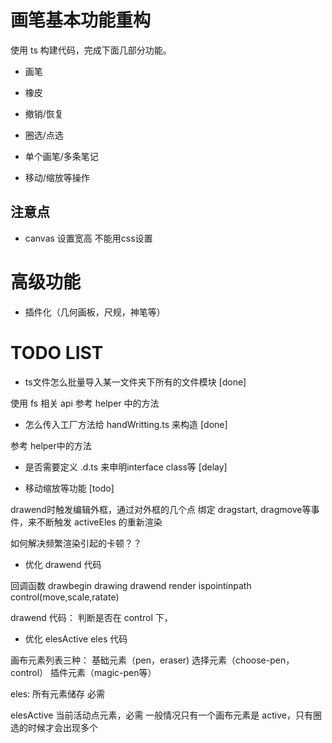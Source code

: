 # 画笔基本功能重构

使用 ts 构建代码，完成下面几部分功能。

- 画笔

- 橡皮

- 撤销/恢复

- 圈选/点选

- 单个画笔/多条笔记

- 移动/缩放等操作


## 注意点

- canvas 设置宽高 <canvas id="canvasId" width="1920" height="1080"></canvas> 不能用css设置


# 高级功能

- 插件化（几何画板，尺规，神笔等）

# TODO LIST

- ts文件怎么批量导入某一文件夹下所有的文件模块 [done]

使用 fs 相关 api 参考 helper 中的方法

- 怎么传入工厂方法给 handWritting.ts 来构造 [done]

参考 helper中的方法

- 是否需要定义 .d.ts 来申明interface class等 [delay]

- 移动缩放等功能 [todo]

drawend时触发编辑外框，通过对外框的几个点 绑定 dragstart, dragmove等事件，来不断触发 activeEles 的重新渲染

如何解决频繁渲染引起的卡顿？？

- 优化 drawend 代码

回调函数
drawbegin
drawing
drawend
render
ispointinpath
control(move,scale,ratate)


drawend 代码：
判断是否在 control 下，



- 优化 elesActive eles 代码

画布元素列表三种：
基础元素（pen，eraser)
选择元素（choose-pen，control）
插件元素（magic-pen等）


eles: 所有元素储存 必需

elesActive 当前活动点元素，必需 一般情况只有一个画布元素是 active，只有圈选的时候才会出现多个




